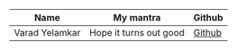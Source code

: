 | Name           | My mantra             | Github                                       |
| -------------- | --------------------- | -------------------------------------------- |
| Varad Yelamkar | Hope it turns out good | [Github](https://github.com/BubbleeTea)     |
